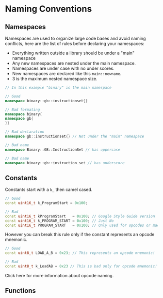 # Naming Conventions
## Namespaces
Namespaces are used to organize large code bases and avoid naming conflicts,
here are the list of rules before declaring your namespaces:
* Everything written outside a library should be under a "main" namespace
* Any new namespaces are nested under the main namespace. 
* Namespaces are under case with no under scores. 
* New namespaces are declared like this ```main::newname```. 
* 3 is the maximum nested namespace size.

```cpp
// In this example "binary" is the main namespace 

// Good
namespace binary::gb::instructionset{}

// Bad formating
namespace binary{
namespace gb{
}}

// Bad declaration
namespace gb::instructionset{} // Not under the "main" namespace

// Bad name
namespace Binary::GB::InstructionSet // has uppercase

// Bad name
namespace binary::gb::instruction_set // has underscore
```

## Constants 

Constants start with a ```k_``` then camel cased.

```cpp
// Good
const uint16_t k_ProgramStart = 0x100;

// Bad
const uint16_t kProgramStart   = 0x100; // Google Style Guide version
const uint16_t k_PROGRAM_START = 0x100; // Just No
const uint16_t PROGRAM_START   = 0x100; // Only used for opcodes or macros
```

However you can break this rule only if the constant represents an 
opcode mnemonic. 

```cpp
// Good 
const uint8_t LOAD_A_B = 0x23; // This represents an opcode mnemonic!

// Bad
const uint8_t k_LoadAB = 0x23 // This is bad only for opcode mnemonic!
```

Click here for more information about opcode naming.

## Functions

